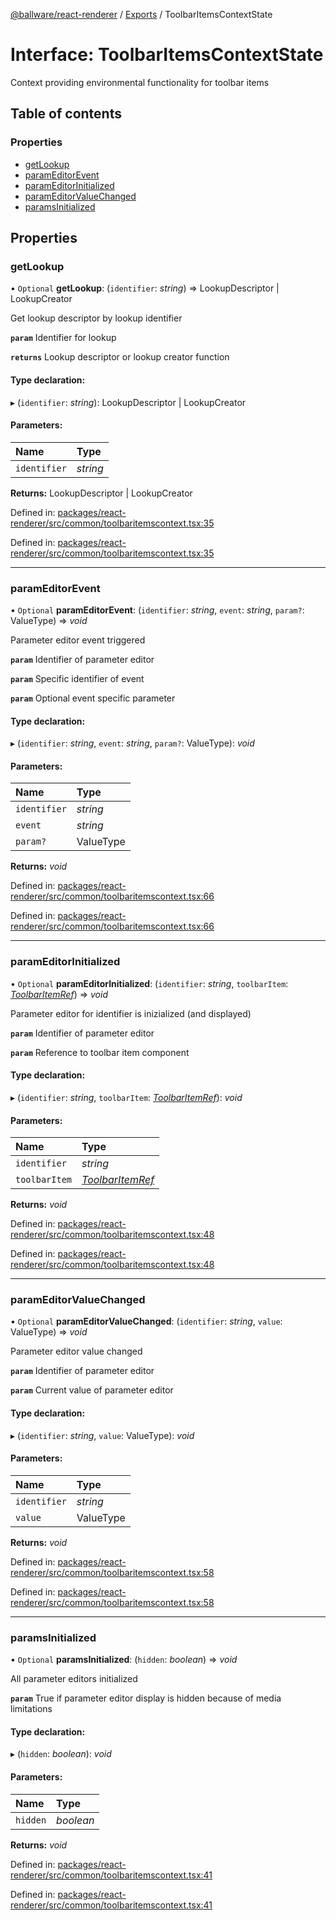 [@ballware/react-renderer](../README.md) / [Exports](../modules.md) / ToolbarItemsContextState

# Interface: ToolbarItemsContextState

Context providing environmental functionality for toolbar items

## Table of contents

### Properties

- [getLookup](toolbaritemscontextstate.md#getlookup)
- [paramEditorEvent](toolbaritemscontextstate.md#parameditorevent)
- [paramEditorInitialized](toolbaritemscontextstate.md#parameditorinitialized)
- [paramEditorValueChanged](toolbaritemscontextstate.md#parameditorvaluechanged)
- [paramsInitialized](toolbaritemscontextstate.md#paramsinitialized)

## Properties

### getLookup

• `Optional` **getLookup**: (`identifier`: *string*) => LookupDescriptor \| LookupCreator

Get lookup descriptor by lookup identifier

**`param`** Identifier for lookup

**`returns`** Lookup descriptor or lookup creator function

#### Type declaration:

▸ (`identifier`: *string*): LookupDescriptor \| LookupCreator

#### Parameters:

Name | Type |
:------ | :------ |
`identifier` | *string* |

**Returns:** LookupDescriptor \| LookupCreator

Defined in: [packages/react-renderer/src/common/toolbaritemscontext.tsx:35](https://github.com/ballware/ballware-client/blob/c28ad0b/packages/react-renderer/src/common/toolbaritemscontext.tsx#L35)

Defined in: [packages/react-renderer/src/common/toolbaritemscontext.tsx:35](https://github.com/ballware/ballware-client/blob/c28ad0b/packages/react-renderer/src/common/toolbaritemscontext.tsx#L35)

___

### paramEditorEvent

• `Optional` **paramEditorEvent**: (`identifier`: *string*, `event`: *string*, `param?`: ValueType) => *void*

Parameter editor event triggered

**`param`** Identifier of parameter editor

**`param`** Specific identifier of event

**`param`** Optional event specific parameter

#### Type declaration:

▸ (`identifier`: *string*, `event`: *string*, `param?`: ValueType): *void*

#### Parameters:

Name | Type |
:------ | :------ |
`identifier` | *string* |
`event` | *string* |
`param?` | ValueType |

**Returns:** *void*

Defined in: [packages/react-renderer/src/common/toolbaritemscontext.tsx:66](https://github.com/ballware/ballware-client/blob/c28ad0b/packages/react-renderer/src/common/toolbaritemscontext.tsx#L66)

Defined in: [packages/react-renderer/src/common/toolbaritemscontext.tsx:66](https://github.com/ballware/ballware-client/blob/c28ad0b/packages/react-renderer/src/common/toolbaritemscontext.tsx#L66)

___

### paramEditorInitialized

• `Optional` **paramEditorInitialized**: (`identifier`: *string*, `toolbarItem`: [*ToolbarItemRef*](toolbaritemref.md)) => *void*

Parameter editor for identifier is inizialized (and displayed)

**`param`** Identifier of parameter editor

**`param`** Reference to toolbar item component

#### Type declaration:

▸ (`identifier`: *string*, `toolbarItem`: [*ToolbarItemRef*](toolbaritemref.md)): *void*

#### Parameters:

Name | Type |
:------ | :------ |
`identifier` | *string* |
`toolbarItem` | [*ToolbarItemRef*](toolbaritemref.md) |

**Returns:** *void*

Defined in: [packages/react-renderer/src/common/toolbaritemscontext.tsx:48](https://github.com/ballware/ballware-client/blob/c28ad0b/packages/react-renderer/src/common/toolbaritemscontext.tsx#L48)

Defined in: [packages/react-renderer/src/common/toolbaritemscontext.tsx:48](https://github.com/ballware/ballware-client/blob/c28ad0b/packages/react-renderer/src/common/toolbaritemscontext.tsx#L48)

___

### paramEditorValueChanged

• `Optional` **paramEditorValueChanged**: (`identifier`: *string*, `value`: ValueType) => *void*

Parameter editor value changed

**`param`** Identifier of parameter editor

**`param`** Current value of parameter editor

#### Type declaration:

▸ (`identifier`: *string*, `value`: ValueType): *void*

#### Parameters:

Name | Type |
:------ | :------ |
`identifier` | *string* |
`value` | ValueType |

**Returns:** *void*

Defined in: [packages/react-renderer/src/common/toolbaritemscontext.tsx:58](https://github.com/ballware/ballware-client/blob/c28ad0b/packages/react-renderer/src/common/toolbaritemscontext.tsx#L58)

Defined in: [packages/react-renderer/src/common/toolbaritemscontext.tsx:58](https://github.com/ballware/ballware-client/blob/c28ad0b/packages/react-renderer/src/common/toolbaritemscontext.tsx#L58)

___

### paramsInitialized

• `Optional` **paramsInitialized**: (`hidden`: *boolean*) => *void*

All parameter editors initialized

**`param`** True if parameter editor display is hidden because of media limitations

#### Type declaration:

▸ (`hidden`: *boolean*): *void*

#### Parameters:

Name | Type |
:------ | :------ |
`hidden` | *boolean* |

**Returns:** *void*

Defined in: [packages/react-renderer/src/common/toolbaritemscontext.tsx:41](https://github.com/ballware/ballware-client/blob/c28ad0b/packages/react-renderer/src/common/toolbaritemscontext.tsx#L41)

Defined in: [packages/react-renderer/src/common/toolbaritemscontext.tsx:41](https://github.com/ballware/ballware-client/blob/c28ad0b/packages/react-renderer/src/common/toolbaritemscontext.tsx#L41)
